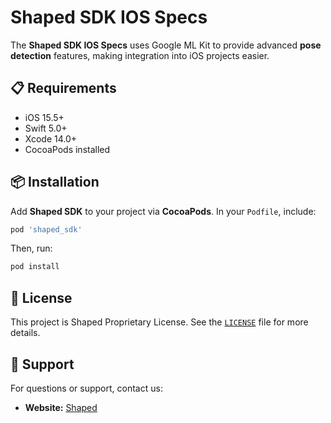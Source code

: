 # Shaped SDK IOS Specs

The **Shaped SDK IOS Specs** uses Google ML Kit to provide advanced **pose detection** features, making integration into iOS projects easier.

## 📋 Requirements

- iOS 15.5+
- Swift 5.0+
- Xcode 14.0+
- CocoaPods installed

## 📦 Installation

Add **Shaped SDK** to your project via **CocoaPods**. In your `Podfile`, include:

```ruby
pod 'shaped_sdk'
```

Then, run:

```sh
pod install
```

## 📄 License

This project is Shaped Proprietary License. See the [`LICENSE`](LICENSE) file for more details.

## 📧 Support

For questions or support, contact us:

- **Website:** [Shaped](https://web.shaped.com.br)

